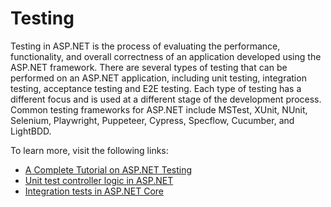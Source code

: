 # Testing

Testing in ASP.NET is the process of evaluating the performance, functionality, and overall correctness of an application developed using the ASP.NET framework. There are several types of testing that can be performed on an ASP.NET application, including unit testing, integration testing, acceptance testing and E2E testing. Each type of testing has a different focus and is used at a different stage of the development process. Common testing frameworks for ASP.NET include MSTest, XUnit, NUnit, Selenium, Playwright, Puppeteer, Cypress, Specflow, Cucumber, and LightBDD.

To learn more, visit the following links:

- [A Complete Tutorial on ASP.NET Testing](https://www.lambdatest.com/blog/aspnet-testing/)
- [Unit test controller logic in ASP.NET](https://learn.microsoft.com/en-us/aspnet/core/mvc/controllers/testing?view=aspnetcore-7.0)
- [Integration tests in ASP.NET Core](https://learn.microsoft.com/en-us/aspnet/core/test/integration-tests?view=aspnetcore-7.0)
